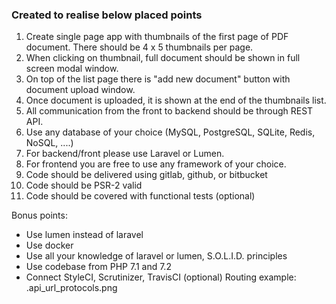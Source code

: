 ### Created to realise below placed points ###

1. Create single page app with thumbnails of the first page of PDF document. There should be 4 x 5 thumbnails per page.
2. When clicking on thumbnail, full document should be shown in full screen modal window.
3. On top of the list page there is "add new document" button with document upload window.
4. Once document is uploaded, it is shown at the end of the thumbnails list.
5. All communication from the front to backend should be through REST API.
6. Use any database of your choice (MySQL, PostgreSQL, SQLite, Redis, NoSQL, ....)
7. For backend/front please use Laravel or Lumen.
8. For frontend you are free to use any framework of your choice.
9. Code should be delivered using gitlab, github, or bitbucket
10. Code should be PSR-2 valid
11. Code should be covered with functional tests (optional)

Bonus points:
* Use lumen instead of laravel
* Use docker
* Use all your knowledge of laravel or lumen, S.O.L.I.D. principles
* Use codebase from PHP 7.1 and 7.2
* Connect StyleCI, Scrutinizer, TravisCI (optional)
Routing example:
.api_url_protocols.png


